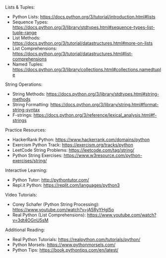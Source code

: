 Lists & Tuples:
- Python Lists: https://docs.python.org/3/tutorial/introduction.html#lists
- Sequence Types: https://docs.python.org/3/library/stdtypes.html#sequence-types-list-tuple-range
- List Methods: https://docs.python.org/3/tutorial/datastructures.html#more-on-lists
- List Comprehensions: https://docs.python.org/3/tutorial/datastructures.html#list-comprehensions
- Named Tuples: https://docs.python.org/3/library/collections.html#collections.namedtuple

String Operations:
- String Methods: https://docs.python.org/3/library/stdtypes.html#string-methods
- String Formatting: https://docs.python.org/3/library/string.html#format-string-syntax
- F-strings: https://docs.python.org/3/reference/lexical_analysis.html#f-strings

Practice Resources:
- HackerRank Python: https://www.hackerrank.com/domains/python
- Exercism Python Track: https://exercism.org/tracks/python
- LeetCode String Problems: https://leetcode.com/tag/string/
- Python String Exercises: https://www.w3resource.com/python-exercises/string/

Interactive Learning:
- Python Tutor: http://pythontutor.com/
- Repl.it Python: https://replit.com/languages/python3

Video Tutorials:
- Corey Schafer (Python String Processing): https://www.youtube.com/watch?v=jA5RyYHgI5o
- Real Python (List Comprehensions): https://www.youtube.com/watch?v=3dt4OGnU5sM

Additional Reading:
- Real Python Tutorials: https://realpython.com/tutorials/python/
- Python Morsels: https://www.pythonmorsels.com/
- Python Tips: https://book.pythontips.com/en/latest/

